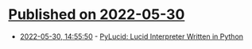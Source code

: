 # [Published on 2022-05-30](index.md)

* [2022-05-30, 14:55:50](https://news.ycombinator.com/item?id=31559672) - [PyLucid: Lucid Interpreter Written in Python](https://github.com/billwadge/pyLucid)
